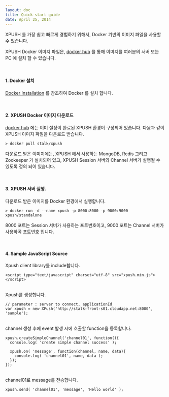 ```yaml
---
layout: doc
title: Quick-start guide
date: April 25, 2014
---
```


XPUSH 를 가장 쉽고 빠르게 경험하기 위해서, Docker 기반의 이미지 파일을 사용할 수 있습니다.

XPUSH Docker 이미지 파일은, [docker hub](https://registry.hub.docker.com/u/stalk/xpush/) 를 통해 이미지를 여러분의 서버 또는 PC 에 설치 할 수 있습니다.

<br />

#### 1. Docker 설치

[Docker Installation](https://docs.docker.com/installation/#installation) 를 참조하여 Docker 를 설치 합니다.

<br />

#### 2. XPUSH Docker 이미지 다운로드

[docker hub](https://registry.hub.docker.com/u/stalk/xpush/) 에는 이미 설정이 완료된 XPUSH 환경이 구성되어 있습니다. 다음과 같이 XPUSH 이미지 파일을 다운로드 받습니다.

	> docker pull stalk/xpush

다운로드 받은 이미지에는, XPUSH 에서 사용하는 MongoDB, Redis 그리고 Zookeeper 가 설치되어 있고, XPUSH Session 서버와 Channel 서버가 실행될 수 있도록 정의 되어 있습니다.

<br />

#### 3. XPUSH 서버 실행.

다운로드 받은 이미지를 Docker 환경에서 실행합니다.

	> docker run -d --name xpush -p 8000:8000 -p 9000:9000 xpush/standalone

8000 포트는 Session 서버가 사용하는 포트번호이고, 9000 포트는 Channel 서버가 사용하곡 포트번호 입니다.

<br />

#### 4. Sample JavaScript Source

Xpush client library를 include합니다.

<pre data-lang="html">
<code class="prettyprint">&lt;script type="text/javascript" charset="utf-8" src="xpush.min.js"&gt;&lt;/script&gt;
</code>
</pre>

Xpush를 생성합니다.

<pre data-lang="js">
<code class="prettyprint">// parameter : server to connect, applicationId
var xpush = new XPush('http://stalk-front-s01.cloudapp.net:8000', 'sample');
</code>
</pre>

channel 생성 후에 event 발생 시에 호출할 function을 등록합니다.

<pre data-lang="js">
<code class="prettyprint">xpush.createSimpleChannel('channel01', function(){
  console.log( 'create simple channel success' );

  xpush.on( 'message', function(channel, name, data){
    console.log( 'channel01', name, data );
  });
});
</code>
</pre>

channel01로 message를 전송합니다.

<pre data-lang="js">
<code class="prettyprint">xpush.send( 'channel01', 'message', 'Hello world' );</code>
</pre>

<script>
	prettyPrint();
</script>